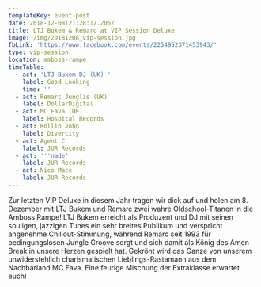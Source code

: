 ```yaml
---
templateKey: event-post
date: 2018-12-08T21:28:17.205Z
title: LTJ Bukem & Remarc at VIP Session Deluxe
image: /img/20181208_vip-session.jpg
fbLink: 'https://www.facebook.com/events/2254952371453943/'
type: vip-session
location: amboss-rampe
timeTable:
  - act: 'LTJ Bukem DJ (UK) '
    label: Good Looking
    time: ''
  - act: Remarc Junglis (UK)
    label: DollarDigital
  - act: MC Fava (DE)
    label: Hospital Records
  - act: Rollin John
    label: Divercity
  - act: Agent C
    label: JUR Records
  - act: '''nade'
    label: JUR Records
  - act: Nico Mace
    label: JUR Records
---
```

Zur letzten VIP Deluxe in diesem Jahr tragen wir dick auf und holen am 8. Dezember mit LTJ Bukem und Remarc zwei wahre Oldschool-Titanen in die Amboss Rampe! LTJ Bukem erreicht als Produzent und DJ mit seinen souligen, jazzigen Tunes ein sehr breites Publikum und verspricht angenehme Chillout-Stimmung, während Remarc seit 1993 für bedingungslosen Jungle Groove sorgt und sich damit als König des Amen Break in unsere Herzen gespielt hat. Gekrönt wird das Ganze von unserem unwiderstehlich charismatischen Lieblings-Rastamann aus dem Nachbarland MC Fava. Eine feurige Mischung der Extraklasse erwartet euch!
